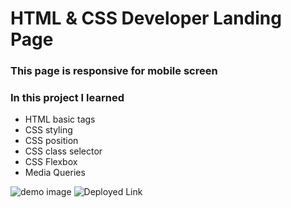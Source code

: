 # HTML & CSS Developer Landing Page

### This page is responsive for mobile screen

### In this project I learned

-   HTML basic tags
-   CSS styling
-   CSS position
-   CSS class selector
-   CSS Flexbox
-   Media Queries

![demo image](./images/thumbnail.png)
![Deployed Link](https://manash-developer-landing-page.netlify.app/)

